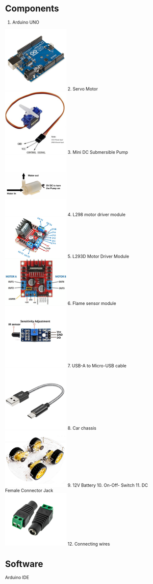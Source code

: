 # Components
1. Arduino UNO <br>
<img src="Images/ArduinoUNO.jpg" width="200">
2. Servo Motor <br>
<img src="Images/ServoMotor.jpeg" width="200">
3. Mini DC Submersible Pump <br>
<img src="Images/Pump.png" width="200">
4. L298 motor driver module <br>
<img src="Images/L298N.jpg" width="200">
5. L293D Motor Driver Module <br>
<img src="Images/L293D.png" width="200">
6. Flame sensor module <br>
<img src="Images/flame.jpg" width="200">
7. USB-A to Micro-USB cable <br>
<img src="Images/usb.jpg" width="200">
8. Car chassis <br>
<img src="Images/car_chassis.png" width="200">
9. 12V Battery
10. On-Off- Switch
11. DC Female Connector Jack <br>
<img src="Images/dc_connector.jpg" width="200">
12. Connecting wires

# Software
Arduino IDE
